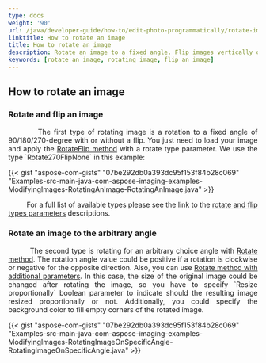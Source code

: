 ```yaml
---
type: docs
weight: '90'
url: /java/developer-guide/how-to/edit-photo-programmatically/rotate-image
linktitle: How to rotate an image
title: How to rotate an image
description: Rotate an image to a fixed angle. Flip images vertically or horizontally. Rotate photos to a selected angle.
keywords: [rotate an image, rotating image, flip an image]
---
```


## How to rotate an image

### Rotate and flip an image

<p align='justify'>
&nbsp;&nbsp;&nbsp;&nbsp;&nbsp;&nbsp;&nbsp;&nbsp;
The first type of rotating image is a rotation to a fixed angle of 90/180/270-degree with or without a flip. You just need to load your image and apply the <a href="https://reference.aspose.com/imaging/java/com.aspose.imaging/image/#rotateFlip-int-">RotateFlip method</a> with a rotate type parameter. We use the type `Rotate270FlipNone` in this example:
</p>

{{< gist "aspose-com-gists" "07be292db0a393dc95f153f84b28c069" "Examples-src-main-java-com-aspose-imaging-examples-ModifyingImages-RotatingAnImage-RotatingAnImage.java" >}}

<p align='justify'>
&nbsp;&nbsp;&nbsp;&nbsp;&nbsp;&nbsp;&nbsp;&nbsp;
For a full list of available types please see the link to the <a href="https://reference.aspose.com/imaging/java/com.aspose.imaging/rotatefliptype/">rotate and flip types parameters</a> descriptions.
</p>

### Rotate an image to the arbitrary angle

<p align='justify'>
&nbsp;&nbsp;&nbsp;&nbsp;&nbsp;&nbsp;&nbsp;&nbsp;
The second type is rotating for an arbitrary choice angle with <a href="https://reference.aspose.com/imaging/java/com.aspose.imaging/rasterimage/#rotate-float-">Rotate method</a>. The rotation angle value could be positive if a rotation is clockwise or negative for the opposite direction. Also, you can use <a href="https://reference.aspose.com/imaging/java/com.aspose.imaging/rasterimage/#rotate-float-boolean-com.aspose.imaging.Color-">Rotate method with additional parameters</a>. In this case, the size of the original image could be changed after rotating the image, so you have to specify `Resize proportionally` boolean parameter to indicate should the resulting image resized proportionally or not. Additionally, you could specify the background color to fill empty corners of the rotated image.
</p>

{{< gist "aspose-com-gists" "07be292db0a393dc95f153f84b28c069" "Examples-src-main-java-com-aspose-imaging-examples-ModifyingImages-RotatingImageOnSpecificAngle-RotatingImageOnSpecificAngle.java" >}}
